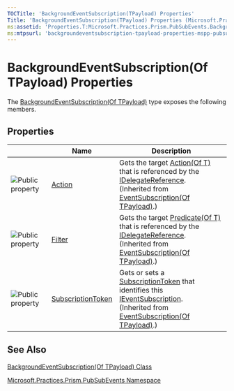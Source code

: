 ```yaml
---
TOCTitle: 'BackgroundEventSubscription(TPayload) Properties'
Title: 'BackgroundEventSubscription(TPayload) Properties (Microsoft.Practices.Prism.PubSubEvents)'
ms:assetid: 'Properties.T:Microsoft.Practices.Prism.PubSubEvents.BackgroundEventSubscription\`1'
ms:mtpsurl: 'backgroundeventsubscription-tpayload-properties-mspp-pubsubevents.md'
---
```


# BackgroundEventSubscription(Of TPayload) Properties

The [BackgroundEventSubscription(Of TPayload)](https://msdn.microsoft.com/en-us/library/dn683933(v=pandp.50)) type exposes the following members.

## Properties

<span id="propertyTableToggle"></span>
<table>

<thead>
<tr class="header">
<th> </th>
<th>Name</th>
<th>Description</th>
</tr>
</thead>
<tbody>
<tr class="odd">
<td><img src="https://msdn.microsoft.com/en-us/Dn736260.pubproperty(en-us,PandP.50).gif" title="Public property" /></td>
<td><a href="https://msdn.microsoft.com/en-us/library/dn736296(v=pandp.50)">Action</a></td>
<td><div class="summary">
Gets the target <a href="http://msdn.microsoft.com/en-us/library/018hxwa8">Action(Of T)</a> that is referenced by the <a href="https://msdn.microsoft.com/en-us/library/microsoft.practices.prism.pubsubevents.idelegatereference(v=pandp.50)">IDelegateReference</a>.
</div>
(Inherited from <a href="https://msdn.microsoft.com/en-us/library/dn683956(v=pandp.50)"> EventSubscription(Of TPayload)</a>.)</td>
</tr>
<tr class="even">
<td><img src="https://msdn.microsoft.com/en-us/Dn736260.pubproperty(en-us,PandP.50).gif" title="Public property" /></td>
<td><a href="https://msdn.microsoft.com/en-us/library/dn736196(v=pandp.50)">Filter</a></td>
<td><div class="summary">
Gets the target <a href="http://msdn2.microsoft.com/en-us/library/bfcke1bz">Predicate(Of T)</a> that is referenced by the <a href="https://msdn.microsoft.com/en-us/library/microsoft.practices.prism.pubsubevents.idelegatereference(v=pandp.50)">IDelegateReference</a>.
</div>
(Inherited from <a href="https://msdn.microsoft.com/en-us/library/dn683956(v=pandp.50)"> EventSubscription(Of TPayload)</a>.)</td>
</tr>
<tr class="odd">
<td><img src="https://msdn.microsoft.com/en-us/Dn736260.pubproperty(en-us,PandP.50).gif" title="Public property" /></td>
<td><a href="https://msdn.microsoft.com/en-us/library/dn736140(v=pandp.50)">SubscriptionToken</a></td>
<td><div class="summary">
Gets or sets a <a href="https://msdn.microsoft.com/en-us/library/dn736140(v=pandp.50)">SubscriptionToken</a> that identifies this <a href="https://msdn.microsoft.com/en-us/library/dn736140(v=pandp.50)">IEventSubscription</a>.
</div>
(Inherited from <a href="https://msdn.microsoft.com/en-us/library/dn683956(v=pandp.50)"> EventSubscription(Of TPayload)</a>.)</td>
</tr>
</tbody>
</table>

## See Also

[BackgroundEventSubscription(Of TPayload) Class](https://msdn.microsoft.com/en-us/library/dn683933(v=pandp.50))

[Microsoft.Practices.Prism.PubSubEvents Namespace](https://msdn.microsoft.com/en-us/library/microsoft.practices.prism.pubsubevents(v=pandp.50))

